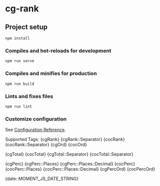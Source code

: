 # cg-rank

## Project setup

```
npm install
```

### Compiles and hot-reloads for development

```
npm run serve
```

### Compiles and minifies for production

```
npm run build
```

### Lints and fixes files

```
npm run lint
```

### Customize configuration

See [Configuration Reference](https://cli.vuejs.org/config/).

Supported Tags:
{cgRank}
{cgRank::Separator}
{cocRank}
{cocRank::Separator}
{cgOrd}
{cocOrd}

{cgTotal}
{cocTotal}
{cgTotal::Separator}
{cocTotal::Separator}

{cgPerc}
{cgPerc::Places}
{cgPerc::Places::Decimal}
{cocPerc}
{cocPerc::Places}
{cocPerc::Places::Decimal}
{cgPercOrd}
{cocPercOrd}

{date::MOMENT_JS_DATE_STRING}
